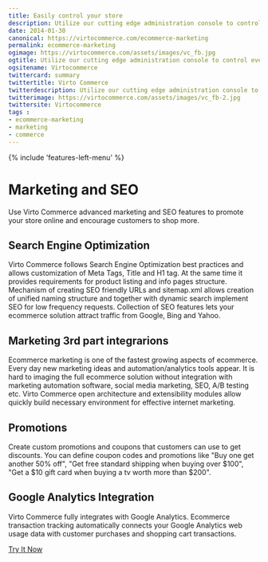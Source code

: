 ```yaml
---
title: Easily control your store
description: Utilize our cutting edge administration console to control everything from inventory to product data from within any web enabled device
date: 2014-01-30
canonical: https://virtocommerce.com/ecommerce-marketing
permalink: ecommerce-marketing
ogimage: https://virtocommerce.com/assets/images/vc_fb.jpg
ogtitle: Utilize our cutting edge administration console to control everything from inventory to product data from within any web enabled device
ogsitename: Virtocommerce
twittercard: summary
twittertitle: Virto Commerce
twitterdescription: Utilize our cutting edge administration console to control everything from inventory to product data from within any web enabled device
twitterimage: https://virtocommerce.com/assets/images/vc_fb-2.jpg
twittersite: Virtocommerce
tags : 
- ecommerce-marketing
- marketing
- commerce
---
```

<div class="business-features clearfix __responsive">
	{% include 'features-left-menu' %}
	<div class="business-cnt">
		<div class="head __order">
			<h1 class="title">Marketing and SEO</h1>
		</div>
		<p class="text">Use Virto Commerce advanced marketing and SEO features to promote your store online and encourage customers to shop more.</p>
		<h2 class="sub-title">Search Engine Optimization</h2>
		<p class="text">Virto Commerce follows Search Engine Optimization best practices and allows customization of Meta Tags, Title and H1 tag. At the same time it provides requirements for product listing and info pages structure. Mechanism of creating SEO friendly URLs and sitemap.xml allows creation of unified naming structure and together with dynamic search implement SEO for low frequency requests. Collection of SEO features lets your ecommerce solution attract traffic from Google, Bing and Yahoo.</p>
		<h2 class="sub-title">Marketing 3rd part integrarions</h2>
		<p class="text">Ecommerce marketing is one of the fastest growing aspects of ecommerce. Every day new marketing ideas and automation/analytics tools appear. It is hard to imaging the full ecommerce solution without integration with marketing automation software, social media marketing, SEO, A/B testing etc. Virto Commerce open architecture and extensibility modules allow quickly build necessary environment for effective internet marketing.</p>
		<h2 class="sub-title">Promotions</h2>
		<p class="text">Create custom promotions and coupons that customers can use to get discounts. You can define coupon codes and promotions like "Buy one get another 50% off", "Get free standard shipping when buying over $100", "Get a $10 gift card when buying a tv worth more than $200".</p>
		<h2 class="sub-title">Google Analytics Integration</h2>
		<p class="text">Virto Commerce fully integrates with Google Analytics. Ecommerce transaction tracking automatically connects your Google Analytics web usage data with customer purchases and shopping cart transactions.</p>
		<div class="buttons columns">
		<div class="column">
		<a class="button fill" href="/try-now">Try It Now</a>
		</div>
		</div>
	</div>
</div>